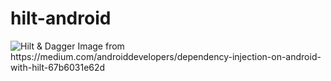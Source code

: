 # hilt-android

<img src="https://miro.medium.com/max/2000/1*crqOJ-Z80fauzV9zLwQ1iA.png" alt="Hilt & Dagger"/>
Image from https://medium.com/androiddevelopers/dependency-injection-on-android-with-hilt-67b6031e62d
